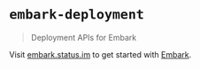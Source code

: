 # `embark-deployment`

> Deployment APIs for Embark

Visit [embark.status.im](https://embark.status.im/) to get started with
[Embark](https://github.com/embark-framework/embark).
